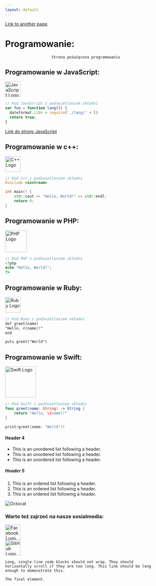 ```yaml
---
layout: default
---
```



[Link to another page](./another-page.html).


# Programowanie:

````
                     Strona poświęcona programowaniu 

````

## Programowanie w JavaScript:
<img src="https://upload.wikimedia.org/wikipedia/commons/9/99/Unofficial_JavaScript_logo_2.svg" alt="JavaScript Logo" width="50">

```js
// Kod JavaScript z podświetlaniem składni
var fun = function lang(l) {
  dateformat.i18n = require('./lang/' + l)
  return true;
}
```
[Link do strony JavaScript](StronaJs.html)
## Programowanie w c++:
<img src="https://upload.wikimedia.org/wikipedia/commons/1/18/ISO_C%2B%2B_Logo.svg" alt="C++ Logo" width="50">

```cpp
// Kod C++ z podświetlaniem składni
#include <iostream>

int main() {
    std::cout << "Hello, World!" << std::endl;
    return 0;
}
```
## Programowanie w PHP:
<img src="https://upload.wikimedia.org/wikipedia/commons/2/27/PHP-logo.svg" alt="PHP Logo" width="70">

```php
// Kod PHP z podświetlaniem składni
<?php
echo "Hello, World!";
?>

```

## Programowanie w Ruby:
<img src="https://upload.wikimedia.org/wikipedia/commons/7/73/Ruby_logo.svg" alt="Ruby Logo" width="50">

```sass
// Kod Ruby z podświetlaniem składni
def greet(name)
"Hello, #{name}!"
end

puts greet("World")
``` 
## Programowanie w Swift:
<img src="https://upload.wikimedia.org/wikipedia/commons/9/9d/Swift_logo.svg" alt="Swift Logo" width="100">

```swift
// Kod Swift z podświetlaniem składni
func greet(name: String) -> String {
    return "Hello, \(name)!"
}

print(greet(name: "World"))
```  

#### Header 4

*   This is an unordered list following a header.
*   This is an unordered list following a header.
*   This is an unordered list following a header.

##### Header 5

1.  This is an ordered list following a header.
2.  This is an ordered list following a header.
3.  This is an ordered list following a header.


![Octocat](https://github.githubassets.com/images/icons/emoji/octocat.png)
### Warto też zajrzeć na nasze sosialmedia:
<a href="https://www.facebook.com/KOLBUSZOWAZST/">
    <img src="https://upload.wikimedia.org/wikipedia/commons/5/51/Facebook_f_logo_%282019%29.svg" alt="Facebook Logo" width="50">
</a>
<br>
<a href="https://bartdurak.github.io/1a/">
    <img src="https://octodex.github.com/images/original.png" alt="GitHub Logo" width="50">
</a>


```
Long, single-line code blocks should not wrap. They should horizontally scroll if they are too long. This line should be long enough to demonstrate this.
```

```
The final element.
```
